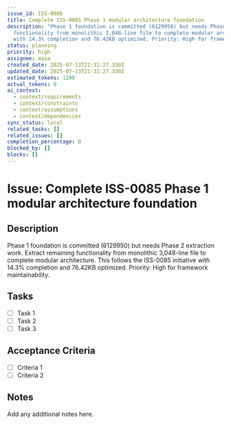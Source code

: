 ```yaml
---
issue_id: ISS-0088
title: Complete ISS-0085 Phase 1 modular architecture foundation
description: "Phase 1 foundation is committed (6129950) but needs Phase 2 extraction work. Extract remaining
  functionality from monolithic 3,048-line file to complete modular architecture. This follows the ISS-0085 initiative
  with 14.3% completion and 76.42KB optimized. Priority: High for framework maintainability."
status: planning
priority: high
assignee: masa
created_date: 2025-07-13T21:31:27.330Z
updated_date: 2025-07-13T21:31:27.330Z
estimated_tokens: 1200
actual_tokens: 0
ai_context:
  - context/requirements
  - context/constraints
  - context/assumptions
  - context/dependencies
sync_status: local
related_tasks: []
related_issues: []
completion_percentage: 0
blocked_by: []
blocks: []
---
```


# Issue: Complete ISS-0085 Phase 1 modular architecture foundation

## Description
Phase 1 foundation is committed (6129950) but needs Phase 2 extraction work. Extract remaining functionality from monolithic 3,048-line file to complete modular architecture. This follows the ISS-0085 initiative with 14.3% completion and 76.42KB optimized. Priority: High for framework maintainability.

## Tasks
- [ ] Task 1
- [ ] Task 2
- [ ] Task 3

## Acceptance Criteria
- [ ] Criteria 1
- [ ] Criteria 2

## Notes
Add any additional notes here.
